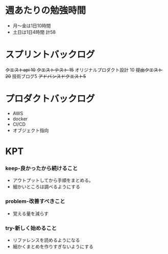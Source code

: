 
# 週あたりの勉強時間
- 月〜金は1日10時間
- 土日は1日4時間
計58

# スプリントバックログ
~~クエストapi 10~~
~~クエストテスト 15~~
オリジナルプロダクト設計 10
~~提出クエスト 20~~
技術ブログ5
~~アドバンスドクエスト5~~

# プロダクトバックログ
- AWS
- docker
- CI/CD
- オブジェクト指向

# KPT
### keep-良かったから続けること
- アウトプットしてから手順をまとめる。
- 細かいところは調べるようにする

### problem-改善すべきこと
- 覚える量を減らす

### try-新しく始めること
- リファレンスを読めるようになる
- 細かくまとめを作りすぎないようにする
 